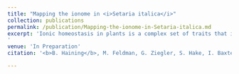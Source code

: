 ```yaml
---
title: "Mapping the ionome in <i>Setaria italica</i>"
collection: publications
permalink: /publication/Mapping-the-ionome-in-Setaria-italica.md
excerpt: 'Ionic homeostasis in plants is a complex set of traits that is essential for plant growth, survival and seed production. An understanding of the genetic architecture underlying the ionome is therefore vital for breeding efforts. To identify regions of the genome associated with ionic homeostasis in the <i>Setaria </i>species complex, QTL mapping was performed on a RIL population resulting from the interspecific cross between <i>S. viridis</i> and <i>S. italica</i>. The population was subjected to treatments which assayed the effects of planting density and water availability. The flag leaves of these plants were then harvested and subjected to ICP-MS to assay their ionomic content. These phenotypic data were then used to map the regions of the genome that are associated with alterations in the ionome of the species complex. Further mapping was performed using the rotated loadings of principal components analyses which were performed on the phenotypic data resulting from the initial grow-outs. A total of 200 QTL were identified. Multiple concentrated regions of QTL were identified that overlapped with regions previously identified as important for the trait of water use efficiency.
'
venue: 'In Preparation'
citation: '<b>B. Haining</b>, M. Feldman, G. Ziegler, S. Hake, I. Baxter. &quot;Mapping the ionome in Setaria Italica.&quot;  <i>In preparation.</i>'

---
```

